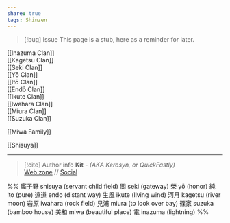 ```yaml
---
share: true
tags: Shinzen
---
```

> [!bug] Issue
> This page is a stub, here as a reminder for later.

[[Inazuma Clan]]\
[[Kagetsu Clan]]\
[[Seki Clan]]\
[[Yō Clan]]\
[[Itō Clan]]\
[[Endō Clan]]\
[[Ikute Clan]]\
[[Iwahara Clan]]\
[[Miura Clan]]\
[[Suzuka Clan]]

[[Miwa Family]]

[[Shisuya]]


-----
> [!cite] Author info
> **Kit** - *(AKA Kerosyn, or QuickFastly)*\
> [Web zone](https://kerosyn.link) // [Social](https://a.tripulse.link/@kit)

%%
廝子野 shisuya (servant child field)
關 seki (gateway)
榮 yō (honor)
純 ito (pure)
遠道 endo (distant way)
生風 ikute (living wind)
河月 kagetsu (river moon)
岩原 iwahara (rock field)
見浦 miura (to look over bay)
篠家 suzuka (bamboo house)
美和 miwa (beautiful place)
電 inazuma (lightning)
%%